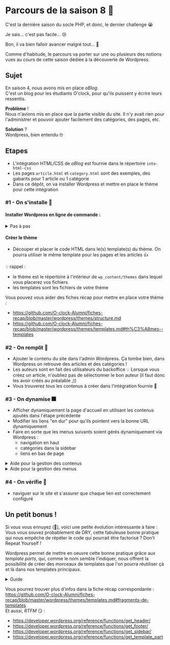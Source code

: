 # Parcours de la saison 8 :star2:

C'est la dernière saison du socle PHP, et donc, le dernier challenge :sob:

Je sais... c'est pas facile... :cry:  

Bon, il va bien falloir avancer malgré tout... :rocket:

Comme d'habitude, le parcours va porter sur une ou plusieurs des notions vues au cours de cette saison dédiée à la découverte de Wordpress.

## Sujet

En saison 4, nous avons mis en place _oBlog_.  
C'est un blog pour les étudiants O'clock, pour qu'ils puissent y écrire leurs ressentis.

**Problème** !  
Nous n'avions mis en place que la partie visible du site. Il n'y avait rien pour l'administrer et pouvoir ajouter facilement des catégories, des pages, etc.

**Solution** ?  
Wordpress, bien entendu :nerd_face:

## Etapes

- L'intégration HTML/CSS de _oBlog_ est fournie dans le répertoire `inte-html-css`
- Les pages `article.html` et `category.html` sont des exemples, des gabarits pour 1 article ou 1 catégorie
- Dans ce dépôt, on va installer Wordpress et mettre en place le thème pour cette intégration

### #1 - On s'installe :pizza:

#### Installer Wordpress en ligne de commande :
<details>
    <summary>Pas à pas</summary>

Vous pouvez suivre la fiche récap : https://github.com/O-clock-Alumni/fiches-recap/blob/master/wordpress/wp/installation-classique.md

N'oubliez pas :
- de créer une base de données dédiée avant l'installation
- la manip à faire en ligne de commande pour faire fonctionner correctement les droits.

**Quelques précisions sur la section _Récupérer Wordpress_ :**
- Il faut d'abord récupérer les fichiers de wordpress et les placer sur notre serveur web. On se rend sur [la section "get Wordpress"](https://wordpress.org/download/) du site wordpress.org. On fait un clic droit sur le lien _Download .tar.gz_ puis "Copier l'adresse du lien"
- Dans un terminal, on se rend dans le répertoire qui va contenir notre projet. :warning: On ne crée pas un dossier qui représente la racine de notre projet, celui-ci sera créé pendant la décompression. On se rend plutôt dans son répertoire parent.
- Télécharger l'archive dans le répertoire courant : `wget [url copiée depuis le site de WP]` => généralement `wget https://wordpress.org/latest.tar.gz`
- On peut faire un `ls` pour vérifier que le fichier **latest.tar.gz** a bien été téléchargé dans le répertoire courant.
- On peut décompresser l'archive ! Utiliser la commande `tar -zxvf latest.tar.gz` dans le répertoire courant. On y retrouve dorénavant un dossier **wordpress**. Ce dossier est la racine de notre projet :muscle:
- On renomme le dossier en `S08-oBlog-wp` par exemple : `mv wordpress S08-oBlog-wp`
- On accède au site dans le navigateur pour lancer l'installation, et :tada:
</details>

#### Créer le thème
- Découper et placer le code HTML dans le(s) template(s) du thème. On pourra utiliser le même template pour les pages et les articles :+1:

:bulb: rappel :
- le thème est le répertoire à l'intérieur de `wp_content/themes` dans lequel vous placerez vos fichiers
- les templates sont les fichiers de votre thème

Vous pouvez vous aider des fiches récap pour mettre en place votre thème : 
- https://github.com/O-clock-Alumni/fiches-recap/blob/master/wordpress/themes/structure.md
- https://github.com/O-clock-Alumni/fiches-recap/blob/master/wordpress/themes/templates.md#th%C3%A8mes--templates

### #2 - On remplit :beer:

- Ajouter le contenu du site dans l'admin Wordpress. Ça tombe bien, dans Wordpress on retrouve des articles et des catégories !
- Les auteurs sont en fait des utilisateurs du backoffice :bulb: Lorsque vous créez un article, n'oubliez pas de sélectionner le bon auteur (il faut donc les avoir créés au préalable ;))
- Vous trouverez tous les contenus à créer dans l'intégration fournie :muscle:

### #3 - On dynamise :fireworks:

- Afficher dynamiquement la page d'accueil en utilisant les contenus ajoutés dans l'étape précédente
- Modifier les liens "en dur" pour qu'ils pointent vers la bonne URL dynamiquement
- Faire en sorte que les menus suivants soient gérés dynamiquement via Wordpress :
    - navigation en haut
    - catégories dans la sidebar
    - liens en bas de page

<details>
    <summary>Aide pour la gestion des contenus</summary>
    
On utilise une boucle spécifique à Wordpress pour manipuler et afficher les contenus : `the_loop()` :muscle:

Plus de détails : https://github.com/O-clock-Alumni/fiches-recap/blob/master/wordpress/themes/loop.md  
N'hésitez pas à faire un tour sur la documentation également : https://codex.wordpress.org/The_Loop
</details>

<details>
    <summary>Aide pour la gestion des menus</summary>
    
Pour générer dans les templates les menus définis côté backoffice, on peut utiliser `wp_nav_menu()`. Il faut fournir quelques données dans le tableau qu'on passe en paramètre. Vous devrez vous appuyer sur la doc et les fiches récap pour l'utilisation des menus dans le thème :  

- d'abord ici : https://github.com/O-clock-Alumni/fiches-recap/blob/master/wordpress/themes/setup-theme.md#menus-de-navigation
- çà : https://developer.wordpress.org/reference/functions/wp_nav_menu/
- et là : https://codex.wordpress.org/Navigation_Menus
</details>

### #4 - On vérifie :see_no_evil:

- naviguer sur le site et s'assurer que chaque lien est correctement configuré

## Un petit bonus !

Si vous vous ennuyez (:thinking:), voici une petite évolution intéressante à faire :
Vous vous souvez probablement de DRY, cette fabuleuse bonne pratique qui nous empêche de répéter le code qui pourrait être factorisé ? Don't Repeat Yourself !

Wordpress permet de mettre en oeuvre cette bonne pratique grâce aux _template parts_, qui, comme le nom semble l'indiquer, nous offrent la possibilité de créer des morceaux de templates que l'on pourra réutiliser çà et là dans nos templates principaux.

<details>
    <summary>Guide</summary>

On pourrait prévoir un template part pour la liste des auteurs :
- repérer le code HTML à extraire
- créer un répertoire _**template-parts**_ 
- dans ce dernier, on ajoute fichier _**sidebar-authors.php**_ 
- placer le code HTML à factoriser à l'intérieur de ce fichier
- dans le template d'une page dans laquelle on veut afficher cette liste d'auteurs (par exemple dans _**archive.php**_), on inclut le _template part_ avec `get_template_part('template-parts/sidebar', 'authors')`
Notez que les noms de fichiers et de répertoires sont des exemples et sont nommés librement.
</details>  

Vous pourrez trouver plus d'infos dans la fiche récap correspondante : https://github.com/O-clock-Alumni/fiches-recap/blob/master/wordpress/themes/templates.md#fragments-de-templates  
Et aussi, _RTFM_ :smirk: : 
- https://developer.wordpress.org/reference/functions/get_header/
- https://developer.wordpress.org/reference/functions/get_footer/
- https://developer.wordpress.org/reference/functions/get_sidebar/
- https://developer.wordpress.org/reference/functions/get_template_part
